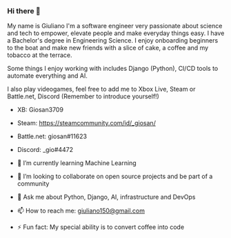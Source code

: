 ### Hi there 👋

<!--
**Freyja-Folkvangr/Freyja-Folkvangr** is a ✨ _special_ ✨ repository because its `README.md` (this file) appears on your GitHub profile.
-->

My name is Giuliano I'm a software engineer very passionate about science and tech to empower, elevate people and make everyday things easy. I have a Bachelor's degree in Engineering Science. I enjoy onboarding beginners to the boat and make new friends with a slice of cake, a coffee and my tobacco at the terrace.

Some things I enjoy working with includes Django (Python), CI/CD tools to automate everything and AI.

I also play videogames, feel free to add me to Xbox Live, Steam or Battle.net, Discord (Remember to introduce yourself!)

- XB: Giosan3709
- Steam: https://steamcommunity.com/id/_giosan/
- Battle.net: giosan#11623
- Discord: _gio#4472

- 🌱 I’m currently learning Machine Learning
- 👯 I’m looking to collaborate on open source projects and be part of a community
- 💬 Ask me about Python, Django, AI, infrastructure and DevOps
- 📫 How to reach me: giuliano150@gmail.com
- ⚡ Fun fact: My special ability is to convert coffee into code
